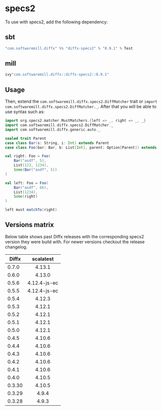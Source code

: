 # specs2

To use with specs2, add the following dependency:

## sbt

```scala
"com.softwaremill.diffx" %% "diffx-specs2" % "0.9.1" % Test
```

## mill

```scala
ivy"com.softwaremill.diffx::diffx-specs2::0.9.1"
```

## Usage

Then, extend the `com.softwaremill.diffx.specs2.DiffMatcher` trait or `import com.softwaremill.diffx.specs2.DiffMatcher._`.
After that you will be able to use syntax such as:

```scala
import org.specs2.matcher.MustMatchers.{left => _, right => _, _}
import com.softwaremill.diffx.specs2.DiffMatcher._
import com.softwaremill.diffx.generic.auto._

sealed trait Parent
case class Bar(s: String, i: Int) extends Parent
case class Foo(bar: Bar, b: List[Int], parent: Option[Parent]) extends Parent

val right: Foo = Foo(
    Bar("asdf", 5),
    List(123, 1234),
    Some(Bar("asdf", 5))
)

val left: Foo = Foo(
    Bar("asdf", 66),
    List(1234),
    Some(right)
)

left must matchTo(right)
```

## Versions matrix

Below table shows past Diffx releases with the corresponding specs2 version they were build with.
For newer versions checkout the release changelog.

| Diffx  |  scalatest   |
|--------|:------------:|
| 0.7.0  |    4.13.1    |
| 0.6.0  |    4.13.0    |
| 0.5.6  | 4.12.4-js-ec |
| 0.5.5  | 4.12.4-js-ec |
| 0.5.4  |    4.12.3    |
| 0.5.3  |    4.12.1    |
| 0.5.2  |    4.12.1    |
| 0.5.1  |    4.12.1    |
| 0.5.0  |    4.12.1    |
| 0.4.5  |    4.10.6    |
| 0.4.4  |    4.10.6    |
| 0.4.3  |    4.10.6    |
| 0.4.2  |    4.10.6    |
| 0.4.1  |    4.10.6    |
| 0.4.0  |    4.10.5    |
| 0.3.30 |    4.10.5    |
| 0.3.29 |    4.9.4     |
| 0.3.28 |    4.9.3     |

